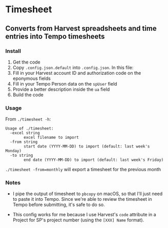 # Timesheet

## Converts from Harvest spreadsheets and time entries into Tempo timesheets

### Install

1. Get the code
2. Copy `.config.json.default` into `.config.json`. In this file:
  1. Fill in your Harvest account ID and authorization code on the eponymous fields
  2. Fill in your Tempo Person data on the `spUser` field
  3. Provide a better description inside the `ua` field
3. Build the code

### Usage

From `./timesheet -h`:

```
Usage of ./timesheet:
  -excel string
    	excel filename to import
  -from string
    	start date (YYYY-MM-DD) to import (default: last week's Monday)
  -to string
    	end date (YYYY-MM-DD) to import (default: last week's Friday)
```

`./timesheet -from=monthly` will export a timesheet for the previous month

### Notes

* I pipe the output of timesheet to `pbcopy` on macOS, so that I'll just need to paste it into Tempo. Since we're able to review the timesheet in Tempo before submitting, it's safe to do so.

* This config works for me because I use Harvest's `code` attribute in a Project for SP's project number (using the `[XXX] Name` format).